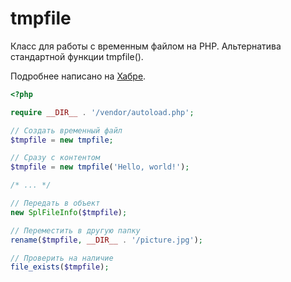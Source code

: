# tmpfile
Класс для работы с временным файлом на PHP. Альтернатива стандартной функции tmpfile().

Подробнее написано на [Хабре](https://habrahabr.ru/post/320078/).

```php
<?php

require __DIR__ . '/vendor/autoload.php';

// Создать временный файл
$tmpfile = new tmpfile;

// Сразу с контентом
$tmpfile = new tmpfile('Hello, world!');

/* ... */

// Передать в объект
new SplFileInfo($tmpfile);

// Переместить в другую папку
rename($tmpfile, __DIR__ . '/picture.jpg');

// Проверить на наличие
file_exists($tmpfile);
```
